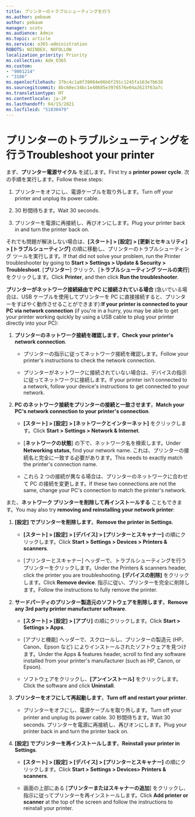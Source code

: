 ```yaml
---
title: プリンターのトラブルシューティングを行う
ms.author: pebaum
author: pebaum
manager: scotv
ms.audience: Admin
ms.topic: article
ms.service: o365-administration
ROBOTS: NOINDEX, NOFOLLOW
localization_priority: Priority
ms.collection: Adm_O365
ms.custom:
- "9001214"
- "3186"
ms.openlocfilehash: 37bc4c1a8f39084e06b6f291c1245fa163e7b638
ms.sourcegitcommit: 8bc60ec34bc1e40685e3976576e04a2623f63a7c
ms.translationtype: HT
ms.contentlocale: ja-JP
ms.lasthandoff: 04/15/2021
ms.locfileid: "51830479"
---
```

# <a name="troubleshoot-your-printer"></a><span data-ttu-id="80c9a-102">プリンターのトラブルシューティングを行う</span><span class="sxs-lookup"><span data-stu-id="80c9a-102">Troubleshoot your printer</span></span>

<span data-ttu-id="80c9a-103">まず、**プリンター電源サイクル** を試します。</span><span class="sxs-lookup"><span data-stu-id="80c9a-103">First try a **printer power cycle**.</span></span> <span data-ttu-id="80c9a-104">次の手順を実行します。</span><span class="sxs-lookup"><span data-stu-id="80c9a-104">Follow these steps:</span></span>

1. <span data-ttu-id="80c9a-105">プリンターをオフにし、電源ケーブルを取り外します。</span><span class="sxs-lookup"><span data-stu-id="80c9a-105">Turn off your printer and unplug its power cable.</span></span>

2. <span data-ttu-id="80c9a-106">30 秒間待ちます。</span><span class="sxs-lookup"><span data-stu-id="80c9a-106">Wait 30 seconds.</span></span>

3. <span data-ttu-id="80c9a-107">プリンターを電源に再接続し、再びオンにします。</span><span class="sxs-lookup"><span data-stu-id="80c9a-107">Plug your printer back in and turn the printer back on.</span></span>

<span data-ttu-id="80c9a-108">それでも問題が解決しない場合は、**[スタート] > [設定] > [更新とセキュリティ] > [トラブルシューティング]** の順に移動し、プリンターのトラブルシューティング ツールを実行します。</span><span class="sxs-lookup"><span data-stu-id="80c9a-108">If that did not solve your problem, run the Printer troubleshooter by going to **Start > Settings > Update & Security > Troubleshoot**.</span></span> <span data-ttu-id="80c9a-109">[**プリンター**] クリック、[**トラブルシューティング ツールの実行**] をクリックします。</span><span class="sxs-lookup"><span data-stu-id="80c9a-109">Click **Printer**, and then click **Run the troubleshooter**.</span></span>

<span data-ttu-id="80c9a-110">**プリンターがネットワーク接続経由で PC に接続されている場合** (急いでいる場合は、USB ケーブルを使用してプリンターを PC に直接接続すると、プリンターをすばやく動作させることができます):</span><span class="sxs-lookup"><span data-stu-id="80c9a-110">**If your printer is connected to your PC via network connection** (if you're in a hurry, you may be able to get your printer working quickly by using a USB cable to plug your printer directly into your PC):</span></span>

1. <span data-ttu-id="80c9a-111">**プリンターのネットワーク接続を確認します**。</span><span class="sxs-lookup"><span data-stu-id="80c9a-111">**Check your printer's network connection**.</span></span>
    
    - <span data-ttu-id="80c9a-112">プリンターの指示に従ってネットワーク接続を確認します。</span><span class="sxs-lookup"><span data-stu-id="80c9a-112">Follow your printer's instructions to check the network connection.</span></span>

    - <span data-ttu-id="80c9a-113">プリンターがネットワークに接続されていない場合は、デバイスの指示に従ってネットワークに接続します。</span><span class="sxs-lookup"><span data-stu-id="80c9a-113">If your printer isn't connected to a network, follow your device's instructions to get connected to your network.</span></span>

2. <span data-ttu-id="80c9a-114">**PC のネットワーク接続をプリンターの接続と一致させます**。</span><span class="sxs-lookup"><span data-stu-id="80c9a-114">**Match your PC's network connection to your printer's connection**.</span></span>

    - <span data-ttu-id="80c9a-115">**[スタート] > [設定] > [ネットワークとインターネット]** をクリックします。</span><span class="sxs-lookup"><span data-stu-id="80c9a-115">Click **Start > Settings > Network & Internet**.</span></span>

    - <span data-ttu-id="80c9a-116">[**ネットワークの状態**] の下で、ネットワーク名を検索します。</span><span class="sxs-lookup"><span data-stu-id="80c9a-116">Under **Networking status**, find your network name.</span></span> <span data-ttu-id="80c9a-117">これは、プリンターの接続名と完全に一致する必要があります。</span><span class="sxs-lookup"><span data-stu-id="80c9a-117">This needs to exactly match the printer's connection name.</span></span>

    - <span data-ttu-id="80c9a-118">これら 2 つの接続が異なる場合は、プリンターのネットワークに合わせて PC の接続を変更します。</span><span class="sxs-lookup"><span data-stu-id="80c9a-118">If these two connections are not the same, change your PC's connection to match the printer's network.</span></span>

<span data-ttu-id="80c9a-119">また、**ネットワーク プリンターを削除して再インストールする** こともできます。</span><span class="sxs-lookup"><span data-stu-id="80c9a-119">You may also try **removing and reinstalling your network printer**:</span></span>

1. <span data-ttu-id="80c9a-120">**[設定] でプリンターを削除します**。</span><span class="sxs-lookup"><span data-stu-id="80c9a-120">**Remove the printer in Settings**.</span></span>

    - <span data-ttu-id="80c9a-121">**[スタート] > [設定] > [デバイス] > [プリンターとスキャナー]** の順にクリックします。</span><span class="sxs-lookup"><span data-stu-id="80c9a-121">Click **Start > Settings > Devices > Printers & scanners**.</span></span>

    - <span data-ttu-id="80c9a-122">[プリンターとスキャナー] ヘッダーで、トラブルシューティングを行うプリンターをクリックします。</span><span class="sxs-lookup"><span data-stu-id="80c9a-122">Under the Printers & scanners header, click the printer you are troubleshooting.</span></span> <span data-ttu-id="80c9a-123">**[デバイスの削除]** をクリックします。</span><span class="sxs-lookup"><span data-stu-id="80c9a-123">Click **Remove device**.</span></span> <span data-ttu-id="80c9a-124">指示に従い、プリンターを完全に削除します。</span><span class="sxs-lookup"><span data-stu-id="80c9a-124">Follow the instructions to fully remove the printer.</span></span>

2. <span data-ttu-id="80c9a-125">**サードパーティのプリンター製造元のソフトウェアを削除します**。</span><span class="sxs-lookup"><span data-stu-id="80c9a-125">**Remove any 3rd party printer manufacturer software**.</span></span>

    - <span data-ttu-id="80c9a-126">**[スタート] > [設定] > [アプリ]** の順にクリックします。</span><span class="sxs-lookup"><span data-stu-id="80c9a-126">Click **Start > Settings > Apps**.</span></span>

    - <span data-ttu-id="80c9a-127">[アプリと機能] ヘッダーで、スクロールし、プリンターの製造元 (HP、Canon、Epson など) によりインストールされたソフトウェアを見つけます。</span><span class="sxs-lookup"><span data-stu-id="80c9a-127">Under the Apps & features header, scroll to find any software installed from your printer's manufacturer (such as HP, Canon, or Epson).</span></span>

    - <span data-ttu-id="80c9a-128">ソフトウェアをクリックし、**[アンインストール]** をクリックします。</span><span class="sxs-lookup"><span data-stu-id="80c9a-128">Click the software and click **Uninstall**.</span></span>

3. <span data-ttu-id="80c9a-129">**プリンターをオフにして再起動します**。</span><span class="sxs-lookup"><span data-stu-id="80c9a-129">**Turn off and restart your printer**.</span></span>

    - <span data-ttu-id="80c9a-130">プリンターをオフにし、電源ケーブルを取り外します。</span><span class="sxs-lookup"><span data-stu-id="80c9a-130">Turn off your printer and unplug its power cable.</span></span> <span data-ttu-id="80c9a-131">30 秒間待ちます。</span><span class="sxs-lookup"><span data-stu-id="80c9a-131">Wait 30 seconds.</span></span> <span data-ttu-id="80c9a-132">プリンターを電源に再接続し、再びオンにします。</span><span class="sxs-lookup"><span data-stu-id="80c9a-132">Plug your printer back in and turn the printer back on.</span></span>

4. <span data-ttu-id="80c9a-133">**[設定] でプリンターを再インストールします**。</span><span class="sxs-lookup"><span data-stu-id="80c9a-133">**Reinstall your printer in Settings**.</span></span>

    - <span data-ttu-id="80c9a-134">**[スタート] > [設定] > [デバイス] > [プリンターとスキャナー]** の順にクリックします。</span><span class="sxs-lookup"><span data-stu-id="80c9a-134">Click **Start > Settings > Devices> Printers & scanners**.</span></span>
 
    - <span data-ttu-id="80c9a-135">画面の上部にある [**プリンターまたはスキャナーの追加**] をクリックし、指示に従ってプリンターを再インストールします。</span><span class="sxs-lookup"><span data-stu-id="80c9a-135">Click **Add printer or scanner** at the top of the screen and follow the instructions to reinstall your printer.</span></span>
